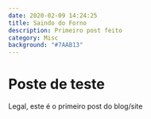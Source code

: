 ```yaml
---
date: 2020-02-09 14:24:25
title: Saindo do Forno
description: Primeiro post feito
category: Misc
background: "#7AAB13"
---
```


# Poste de teste

Legal, este é o primeiro post do blog/site